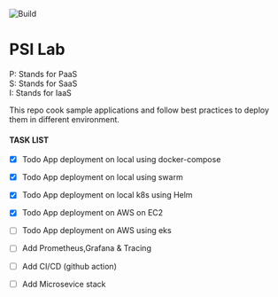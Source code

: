 ![Build](https://github.com/Raghav2211/psi-lab/workflows/Build/badge.svg)

# PSI Lab

P: Stands for PaaS  
S: Stands for SaaS  
I: Stands for IaaS  

This repo cook sample applications and follow best practices to deploy them in different environment. 

#### TASK LIST ####
- [X] Todo App deployment on local using docker-compose
- [X] Todo App deployment on local using swarm
- [X] Todo App deployment on local k8s using Helm
- [X] Todo App deployment on AWS on EC2
- [ ] Todo App deployment on AWS using eks
- [ ] Add Prometheus,Grafana & Tracing
- [ ] Add CI/CD (github action)
- [ ] Add Microsevice stack 


